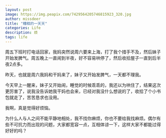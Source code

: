 ```yaml
---
layout: post
image: https://img.peapix.com/7429564205746815923_320.jpg
author: missdeer
title: "糟糕的一天天"
categories: Life
description: 烦
tags: life
---
```

周五下班时打电话回家，我妈突然说周六要来上海，打了我个措手不及，然后妹子开始发脾气。周五晚上一直闹到半夜，好不容易哄停了，然后收拾屋子一直到后半夜2点多。

昨天，也就是周六我妈和干妈来了，妹子又开始发脾气，一天都不理我。

今天早上一醒来，妹子又开始闹，睡觉的时候乖乖的，我还以为哄住了，结果这次更厉害了，说我没告诉她我干妈也会来，已经对我没什么想说的了，收拾了个小书包就走了，苦苦恳求也没用。

我啊，真是觉得好烦恼。

为什么人与人之间不能平静地相处，我不找你麻烦，你也不要给我找麻烦。偶尔有些不可抗力而出现的问题，大家都宽容一点，互相体谅一下，这样大家不都能过得好好的吗？


